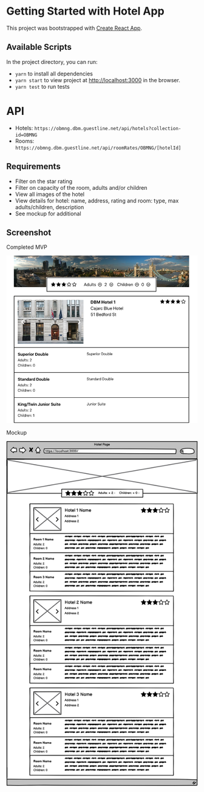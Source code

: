 # Getting Started with Hotel App

This project was bootstrapped with [Create React App](https://github.com/facebook/create-react-app).

## Available Scripts

In the project directory, you can run:

- `yarn` to install all dependencies
- `yarn start` to view project at [http://localhost:3000](http://localhost:3000) in the browser.
- `yarn test` to run tests

# API

- Hotels: `https://obmng.dbm.guestline.net/api/hotels?collection-id=OBMNG`
- Rooms: `https://obmng.dbm.guestline.net/api/roomRates/OBMNG/[hotelId]`

## Requirements

- Filter on the star rating
- Filter on capacity of the room, adults and/or children
- View all images of the hotel
- View details for hotel: name, address, rating and room: type, max adults/children, description
- See mockup for additional

## Screenshot

Completed MVP

<img src="public/screenshot.png" width="800">

Mockup

<img src="public/mockup.png" width="600">
